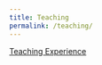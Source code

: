 ```yaml
---
title: Teaching
permalink: /teaching/
---
```

<style>
  /* Set the height of the tab content to be the same for all tabs */
  .tabcontent {
    height: 200px;
  }

  /* Fade effect */
  .tabcontent {
    animation: fadeEffect 1s; /* Fading effect takes 1 second */
  }

  /* Keyframe animation for fading effect */
  @keyframes fadeEffect {
    from {opacity: 0;}
    to {opacity: 1;}
  }
</style>

[Teaching Experience](./teaching.html)